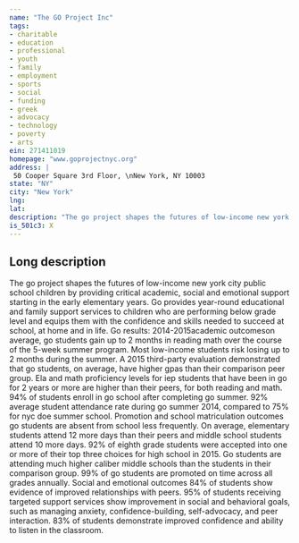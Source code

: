 ```yaml
---
name: "The GO Project Inc"
tags:
- charitable
- education
- professional
- youth
- family
- employment
- sports
- social
- funding
- greek
- advocacy
- technology
- poverty
- arts
ein: 271411019
homepage: "www.goprojectnyc.org"
address: |
 50 Cooper Square 3rd Floor, \nNew York, NY 10003
state: "NY"
city: "New York"
lng: 
lat: 
description: "The go project shapes the futures of low-income new york city public school children by providing critical academic, social and emotional support starting in the early elementary years. "
is_501c3: X
---
```


## Long description

The go project shapes the futures of low-income new york city public school children by providing critical academic, social and emotional support starting in the early elementary years. Go provides year-round educational and family support services to children who are performing below grade level and equips them with the confidence and skills needed to succeed at school, at home and in life. Go results: 2014-2015academic outcomeson average, go students gain up to 2 months in reading math over the course of the 5-week summer program. Most low-income students risk losing up to 2 months during the summer. A 2015 third-party evaluation demonstrated that go students, on average, have higher gpas than their comparison peer group. Ela and math proficiency levels for iep students that have been in go for 2 years or more are higher than their peers, for both reading and math. 94% of students enroll in go school after completing go summer. 92% average student attendance rate during go summer 2014, compared to 75% for nyc doe summer school. Promotion and school matriculation outcomes go students are absent from school less frequently. On average, elementary students attend 12 more days than their peers and middle school students attend 10 more days. 92% of eighth grade students were accepted into one or more of their top three choices for high school in 2015. Go students are attending much higher caliber middle schools than the students in their comparison group. 99% of go students are promoted on time across all grades annually. Social and emotional outcomes 84% of students show evidence of improved relationships with peers. 95% of students receiving targeted support services show improvement in social and behavioral goals, such as managing anxiety, confidence-building, self-advocacy, and peer interaction. 83% of students demonstrate improved confidence and ability to listen in the classroom. 
